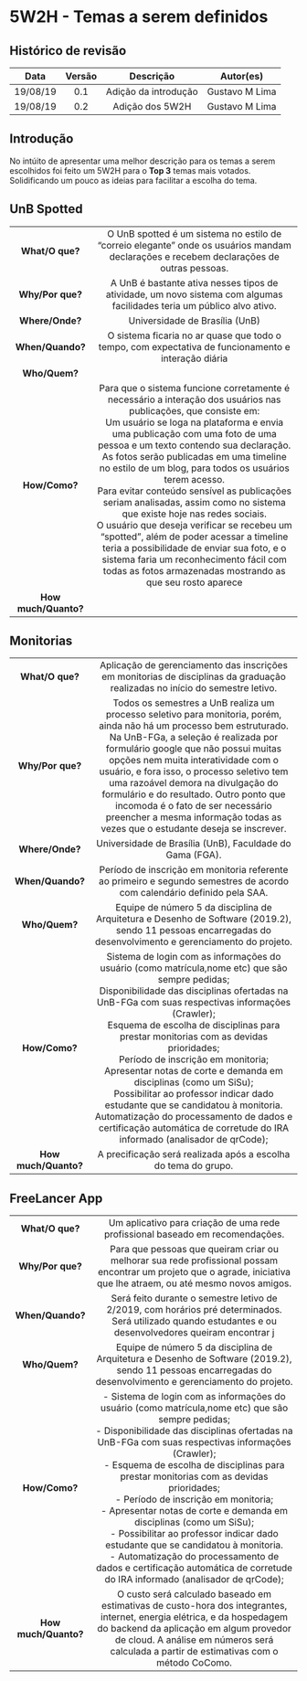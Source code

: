# 5W2H - Temas a serem definidos

## Histórico de revisão

| Data | Versão | Descrição | Autor(es)|
|:----:|:------:|:---------:|:--------:|
| 19/08/19 | 0.1 | Adição da introdução | Gustavo M Lima |
| 19/08/19 | 0.2 | Adição dos 5W2H | Gustavo M Lima |

## Introdução 

No intúito de apresentar uma melhor descrição para os temas a serem escolhidos foi feito um 5W2H para o **Top 3** temas mais votados. Solidificando um pouco as ideias para facilitar a escolha do tema.


## UnB Spotted
| ||
|:---:|:---:|
| **What/O que?** | O UnB spotted é um sistema no estilo de “correio elegante” onde os usuários mandam declarações e recebem declarações de outras pessoas. |
| **Why/Por que?** | A UnB é bastante ativa nesses tipos de atividade, um novo sistema com algumas facilidades teria um público alvo ativo.|
| **Where/Onde?** | Universidade de Brasília (UnB) |
| **When/Quando?** | O sistema ficaria no ar quase que todo o tempo, com expectativa de funcionamento e interação diária |
| **Who/Quem?** | |
| **How/Como?** | Para que o sistema funcione corretamente é necessário a interação dos usuários nas publicações, que consiste em: <br> Um usuário se loga na plataforma e envia uma publicação com uma foto de uma pessoa e um texto contendo sua declaração. <br> As fotos serão publicadas em uma timeline no estilo de um blog, para todos os usuários terem acesso. <br> Para evitar conteúdo sensível as publicações seriam analisadas, assim como no sistema que existe hoje nas redes sociais. <br> O usuário que deseja verificar se recebeu um “spotted”, além de poder acessar a timeline teria a possibilidade de enviar sua foto, e o sistema faria um reconhecimento fácil com todas as fotos armazenadas mostrando as que seu rosto aparece |
| **How much/Quanto?** | |

## Monitorias
| ||
|:---:|:---:|
| **What/O que?** | Aplicação de gerenciamento das inscrições em monitorias de disciplinas da graduação realizadas no início do semestre letivo. |
| **Why/Por que?** | Todos os semestres a UnB realiza um processo seletivo para monitoria, porém, ainda não há um processo bem estruturado. Na UnB-FGa, a seleção é realizada por formulário google que não possui muitas opções nem muita interatividade com o usuário, e fora isso, o processo seletivo tem uma razoável demora na divulgação do formulário e do resultado. Outro ponto que incomoda é o fato de ser necessário preencher a mesma informação todas as vezes que o estudante deseja se inscrever. |
| **Where/Onde?** | Universidade de Brasília (UnB), Faculdade do Gama (FGA). |
| **When/Quando?** | Período de inscrição em monitoria referente ao primeiro e segundo semestres de acordo com calendário definido pela SAA. |
| **Who/Quem?** | Equipe de número 5 da disciplina de Arquitetura e Desenho de Software (2019.2), sendo 11 pessoas encarregadas do desenvolvimento e gerenciamento do projeto. |
| **How/Como?** | Sistema de login com as informações do usuário (como matrícula,nome etc) que são sempre pedidas;<br> Disponibilidade das disciplinas ofertadas na UnB-FGa com suas respectivas informações (Crawler); <br> Esquema de escolha de disciplinas para prestar monitorias com as devidas prioridades; <br> Período de inscrição em monitoria; <br> Apresentar notas de corte e demanda em disciplinas (como um SiSu); <br> Possibilitar ao professor indicar dado estudante que se candidatou à monitoria. <br> Automatização do processamento de dados e certificação automática de corretude do IRA informado (analisador de qrCode); |
| **How much/Quanto?** | A precificação será realizada após a escolha do tema do grupo. |

## FreeLancer App
| ||
|:---:|:---:|
| **What/O que?** | Um aplicativo para criação de uma rede profissional baseado em recomendações. |
| **Why/Por que?** | Para que pessoas que queiram criar ou melhorar sua rede profissional possam encontrar um projeto que o agrade, iniciativa que lhe atraem, ou até mesmo novos amigos.|
| **When/Quando?** | Será feito durante o semestre letivo de 2/2019, com horários pré determinados. <br> Será utilizado quando estudantes e ou desenvolvedores queiram encontrar j| **Where/Onde?** | Questões como decisões de projeto serão realizadas majoritariamente no campus da UNB - Gama e se necessário, será realizado reuniões on-line ou pequenas discussões no próprio telegram. <br> Já o processo de confecção da documentação ou construção do software será realizado parte na UNB - Gama e parte na moradia dos estudantes. <br> O Software poderá ser utilizado inicialmente apenas por alunos da UNB, porém com o amadurecimento da aplicação ele poderá ser utilizado por qualquer estudante e ou desenvolvedor externo a UNB. |
| **Who/Quem?** | Equipe de número 5 da disciplina de Arquitetura e Desenho de Software (2019.2), sendo 11 pessoas encarregadas do desenvolvimento e gerenciamento do projeto. |
| **How/Como?** | - Sistema de login com as informações do usuário (como matrícula,nome etc) que são sempre pedidas;<br> - Disponibilidade das disciplinas ofertadas na UnB-FGa com suas respectivas informações (Crawler); <br> - Esquema de escolha de disciplinas para prestar monitorias com as devidas prioridades; <br> - Período de inscrição em monitoria; <br> - Apresentar notas de corte e demanda em disciplinas (como um SiSu); <br> - Possibilitar ao professor indicar dado estudante que se candidatou à monitoria. <br> - Automatização do processamento de dados e certificação automática de corretude do IRA informado (analisador de qrCode); |
| **How much/Quanto?** | O custo será calculado baseado em estimativas de custo-hora dos integrantes, internet, energia elétrica, e da hospedagem do backend da aplicação em algum provedor de cloud. A análise em números será calculada a partir de estimativas com o método CoComo. |